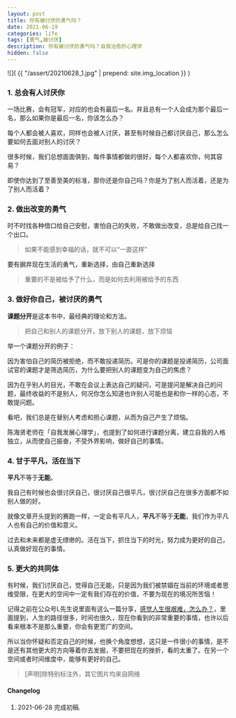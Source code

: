 ```yaml
---
layout: post
title: 你有被讨厌的勇气吗？
date: 2021-06-19
categories: life
tags: [勇气,被讨厌]
description: 你有被讨厌的勇气吗？自我治愈的心理学
hidden: false
---
```


![](  {{ "/assert/20210628_1.jpg" | prepend: site.img_location }}  )

### 1. 总会有人讨厌你

一场比赛，会有冠军，对应的也会有最后一名。并且总有一个人会成为那个最后一名，那么如果你是最后一名，你该怎么办？

每个人都会被人喜欢，同样也会被人讨厌，甚至有时候自己都讨厌自己，那么怎么要如何去面对别人的讨厌？

很多时候，我们总想面面俱到，每件事情都做的很好，每个人都喜欢你，何其容易？

即使你达到了至善至美的标准，那你还是你自己吗？你是为了别人而活着，还是为了别人而活着？

### 2. 做出改变的勇气

时不时找各种借口给自己安慰，害怕自己的失败，不敢做出改变，总是给自己找一个出口。

> 如果不能感到幸福的话，就不可以“一直这样”

要有摒弃现在生活的勇气，重新选择，由自己重新选择

> 重要的不是被给予了什么，而是如何去利用被给予的东西

### 3. 做好你自己，被讨厌的勇气

**课题分开**是这本书中，最经典的理论和方法。

> 把自己和别人的课题分开，放下别人的课题，放下烦恼

举一个课题分开的例子：

因为害怕自己的简历被拒绝，而不敢投递简历。可是你的课题是投递简历，公司面试官的课题才是筛选简历，为什么要把别人的课题变为自己的焦虑？

因为在乎别人的目光，不敢在会议上表达自己的疑问，可是提问是解决自己的问题，最终收益的不是别人，何况你怎么知道也许别人可能也是和你一样的心态，不敢提问题。

看吧，我们总是在替别人考虑和担心课题，从而为自己产生了烦恼。

陈海贤老师在「自我发展心理学」，也提到了如何进行课题分离，建立自我的人格独立，从而使自己振奋，不受外界影响，做好自己的事情。

### 4. 甘于平凡，活在当下

**平凡**不等于**无能**。

我自己有时候也会很讨厌自己，很讨厌自己很平凡，很讨厌自己在很多方面都不如别人做的好。

就像文章开头提到的赛跑一样，一定会有平凡人，**平凡**不等于**无能**，我们作为平凡人也有自己的价值和意义。

过去和未来都是虚无缥缈的。活在当下，抓住当下的时光，努力成为更好的自己，认真做好现在的事情。

### 5. 更大的共同体

有时候，我们讨厌自己，觉得自己无能，只是因为我们被禁锢在当前的环境或者思维受限，在更大的空间中一定有我们存在的价值，不要为现在的境况所苦恼！

记得之前在公众号L先生说里面有这么一篇分享，[感觉人生很艰难，怎么办？](https://mp.weixin.qq.com/s/eM4fpxjQQadnENEwjT0ulg)，里面提到，人生的路径很多，时间也很久，现在你看到的非常重要的事情，也许以后看来根本不是那么重要，你会有更宽广的空间。

所以当你怀疑和否定自己的时候，也换个角度想想，这只是一件很小的事情，是不是还有其他更大的方向等着你去发掘，不要把现在的挫折，看的太重了。在另一个空间或者时间维度中，能够有更好的自己。




> [声明]除特别标注外，其它图片均来自网络

#### Changelog
1. 2021-06-28  完成初稿.
